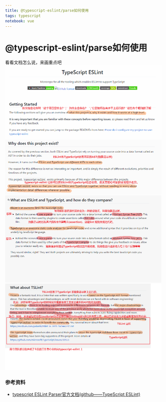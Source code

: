 ```yaml
---
title: @typescript-eslint/parse如何使用
tags: typescript
notebook: vue
---
```

# @typescript-eslint/parse如何使用
看看文档怎么说，来画重点吧
![](https://raw.githubusercontent.com/heihuahe/myGallery/master/noteImage/20190819103537.png)
![](https://raw.githubusercontent.com/heihuahe/myGallery/master/noteImage/20190819113212.png)
![](https://raw.githubusercontent.com/heihuahe/myGallery/master/noteImage/20190819104141.png)
![](https://raw.githubusercontent.com/heihuahe/myGallery/master/noteImage/20190819114725.png)

### 参考资料
- [typescript ESLint Parser官方文档(github——TypeScript ESLint)](https://github.com/typescript-eslint/typescript-eslint/tree/master/packages/parser)
